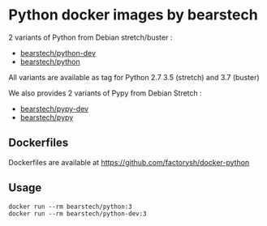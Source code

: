 Python docker images by bearstech
==================================

2 variants of Python from Debian stretch/buster :

- [bearstech/python-dev](https://hub.docker.com/r/bearstech/python-dev/)
- [bearstech/python](https://hub.docker.com/r/bearstech/python/)

All variants are available as tag for Python 2.7 3.5 (stretch) and 3.7 (buster)

We also provides 2 variants of Pypy from Debian Stretch :

- [bearstech/pypy-dev](https://hub.docker.com/r/bearstech/pypy-dev/)
- [bearstech/pypy](https://hub.docker.com/r/bearstech/pypy/)

Dockerfiles
-----------

Dockerfiles are available at https://github.com/factorysh/docker-python

Usage
-----

```
docker run --rm bearstech/python:3
docker run --rm bearstech/python-dev:3
```

